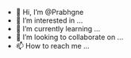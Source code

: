- 👋 Hi, I’m @Prabhgne
- 👀 I’m interested in ...
- 🌱 I’m currently learning ...
- 💞️ I’m looking to collaborate on ...
- 📫 How to reach me ...

<!---
Prabhgne/Prabhgne is a ✨ special ✨ repository because its `README.md` (this file) appears on your GitHub profile.
You can click the Preview link to take a look at your changes.
--->
